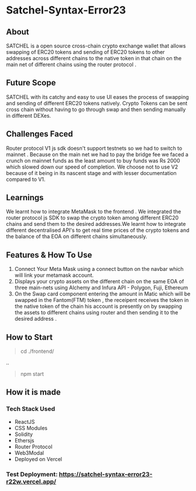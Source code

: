 # Satchel-Syntax-Error23

## About
SATCHEL is a open source cross-chain crypto exchange wallet that allows swapping of ERC20 tokens and sending of ERC20 tokens to other addresses across different chains to the native token in that chain on the main net of different chains using the router protocol .

## Future Scope
SATCHEL with its catchy and easy to use UI eases the process of swapping and sending of different ERC20 tokens natively. Crypto Tokens can be sent cross chain without having to go through swap and then sending manually in different DEXes. 

## Challenges Faced
Router protocol V1 js sdk doesn't support testnets so we had to switch to mainnet . Because on the main net we had to pay the bridge fee we faced a crunch on mainnet funds as the least amount to buy funds was Rs 2000  which slowed down our speed of completion. We choose not to use V2 because of it being in its nascent stage and with lesser documentation compared to V1.

## Learnings
We learnt how to integrate MetaMask to the frontend . We integrated the router protocol js SDK to swap the crypto token among different ERC20 chains and send them to the desired addresses.We learnt how to integrate different decentralised API's to get real time prices of the crypto tokens and the balance of tha EOA on different chains simultaneously.

## Features & How To Use
1. Connect Your Meta Mask using a connect button on the navbar which will link your metamask account.
1. Displays your crypto assets on the different chain on the same EOA of three main-nets using Alchemy and Infura API - Polygon, Fuji, Ethereum
2. On the Swap card component entering the amount in Matic which will be swapped in the Fantom(FTM) token , the receipent receives the token in the native token of the chain his account is presently on by swapping the assets to different chains using router and then sending it to the desired address .
## How to Start
> cd ./frontend/

..

> npm start
## How it is made
### Tech Stack Used
<ul>
  <li>ReactJS</li>
  <li>CSS Modules</li>
  <li>Solidity</li>
  <li>Ethersjs</li>
  <li>Router Protocol</li>
  <li>Web3Modal</li>
  <li>Deployed on Vercel</li>
</ul>

### Test Deployment: https://satchel-syntax-error23-r22w.vercel.app/
